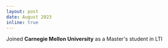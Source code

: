 ```yaml
---
layout: post
date: August 2023
inline: true
---
```

Joined **Carnegie Mellon University** as a Master's student in LTI